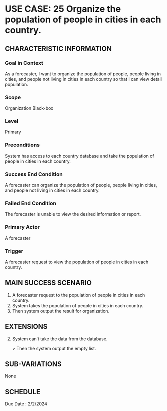 # USE CASE: 25 Organize the population of people in cities in each country.
## CHARACTERISTIC INFORMATION

### Goal in Context

As a forecaster, I want to organize the population of people, people living in cities, and people not living in cities in each country so that I can view detail population.
### Scope

Organization Black-box

### Level

Primary

### Preconditions

System has access to each country database and take the population of people in cities in each country.

### Success End Condition

A forecaster can organize the population of people, people living in cities, and people not living in cities in each country.
### Failed End Condition

The forecaster is unable to view the desired information or report.

### Primary Actor

A forecaster

### Trigger

A forecaster request to view the population of people in cities in each country.

## MAIN SUCCESS SCENARIO

1.  A forecaster request to the population of people in cities in each country.
2.  System takes the population of people in cities in each country.
3.  Then system output the result for organization.

## EXTENSIONS
 
2. System can’t take the data from the database.

   ​> Then the system output the empty list.

## SUB-VARIATIONS
None

## SCHEDULE

Due Date : 2/2/2024
